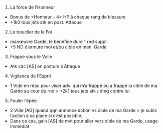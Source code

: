 1. La force de l’Honneur
  * Bonus de <Honneur - 4> HP à chaque rang de blessure
  * +1k0 tous jets atk en post. Attaque
2. Le bouclier de la Foi
  * manœuvre Garde, le bénéfice dure 1 rnd suppl.
  * +5 ND d’armure moi et/ou cible en man. Garde
3. Frappe sous le Voile
  * Atk càc [AS] en posture d’Attaque
4. Vigilance de l’Esprit
  * 1 Vide en réac pour viser adv. qui m’a frappé ou a frappé la cible de ma
  Garde au cour du rnd > +2k1 tous jets atk / dmg contre lui
5. Fouler l’épée
  * 2 Vide [AG] quand qqn annonce action vs cible de ma Garde > je subis l’action
    à sa place si c’est possible.
  * Dans ce cas, gain [AS] de mvt pour aller vers cible de ma Garde, usage immédiat
